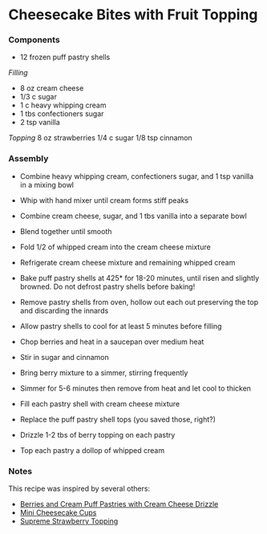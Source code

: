# Cheesecake Bites with Fruit Topping

### Components

* 12 frozen puff pastry shells

_Filling_
* 8 oz cream cheese
* 1/3 c sugar
* 1 c heavy whipping cream
* 1 tbs confectioners sugar
* 2 tsp vanilla

_Topping_
8 oz strawberries
1/4 c sugar
1/8 tsp cinnamon

### Assembly
* Combine heavy whipping cream, confectioners sugar, and 1 tsp vanilla in a mixing bowl
* Whip with hand mixer until cream forms stiff peaks
* Combine cream cheese, sugar, and 1 tbs vanilla into a separate bowl
* Blend together until smooth
* Fold 1/2 of whipped cream into the cream cheese mixture
* Refrigerate cream cheese mixture and remaining whipped cream

* Bake puff pastry shells at 425* for 18-20 minutes, until risen and slightly browned. Do not defrost pastry shells before baking!
* Remove pastry shells from oven, hollow out each out preserving the top and discarding the innards
* Allow pastry shells to cool for at least 5 minutes before filling

* Chop berries and heat in a saucepan over medium heat
* Stir in sugar and cinnamon
* Bring berry mixture to a simmer, stirring frequently
* Simmer for 5-6 minutes then remove from heat and let cool to thicken

* Fill each pastry shell with cream cheese mixture
* Replace the puff pastry shell tops (you saved those, right?)
* Drizzle 1-2 tbs of berry topping on each pastry
* Top each pastry a dollop of whipped cream

### Notes
This recipe was inspired by several others:
* [Berries and Cream Puff Pastries with Cream Cheese Drizzle](http://foodtasia.com/berry-and-cream-cheese-puff-pastries-step-by-step-photos/)
* [Mini Cheesecake Cups](https://www.puffpastry.com/recipe/mini-cheesecake-cups/)
* [Supreme Strawberry Topping](https://www.allrecipes.com/recipe/43914/supreme-strawberry-topping/)
